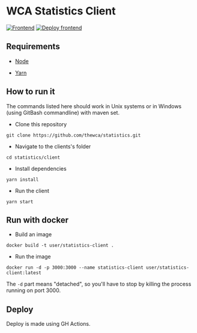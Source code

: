 # WCA Statistics Client

[![Frontend](https://github.com/thewca/statistics/actions/workflows/fronttest.yaml/badge.svg)](https://github.com/thewca/statistics/actions/workflows/fronttest.yaml)
[![Deploy frontend](https://github.com/thewca/statistics/actions/workflows/frontdeploy.yaml/badge.svg)](https://github.com/thewca/statistics/actions/workflows/frontdeploy.yaml)

## Requirements

- [Node](https://nodejs.org/)

- [Yarn](https://classic.yarnpkg.com/en/docs/install)

## How to run it

The commands listed here should work in Unix systems or in Windows (using GitBash commandline) with maven set.

- Clone this repository

`git clone https://github.com/thewca/statistics.git`

- Navigate to the clients's folder

`cd statistics/client`

- Install dependencies

`yarn install`

- Run the client

`yarn start`

## Run with docker

- Build an image

`docker build -t user/statistics-client .`

- Run the image

`docker run -d -p 3000:3000 --name statistics-client user/statistics-client:latest`

The `-d` part means "detached", so you'll have to stop by killing the process running on port 3000.

## Deploy

Deploy is made using GH Actions.
